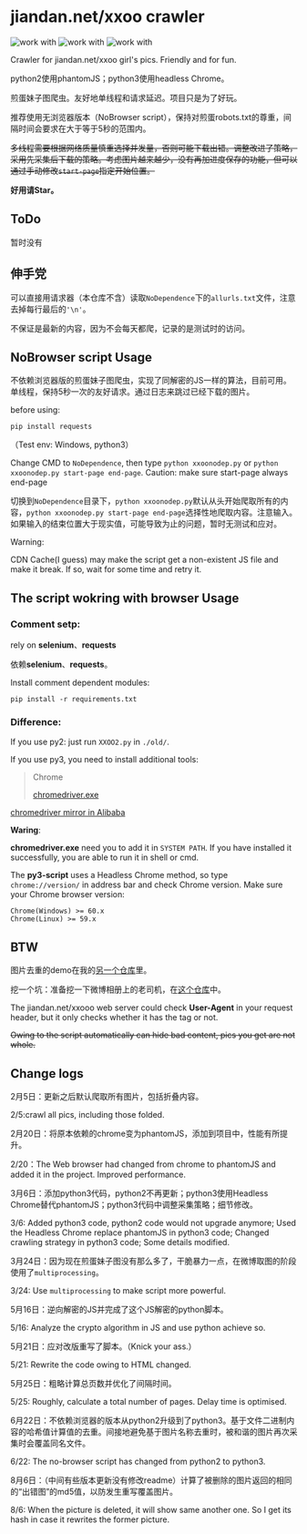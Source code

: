 # jiandan.net/xxoo crawler #

![work with](https://img.shields.io/badge/py2-NoBrowser-green.svg)
![work with](https://img.shields.io/badge/py3-Browser&Selenium-blue.svg)
![work with](https://img.shields.io/badge/py2-Browser&Selenium-red.svg)

Crawler for jiandan.net/xxoo girl's pics. Friendly and for fun.

python2使用phantomJS；python3使用headless Chrome。

煎蛋妹子图爬虫。友好地单线程和请求延迟。项目只是为了好玩。

推荐使用无浏览器版本（NoBrowser script），保持对煎蛋robots.txt的尊重，间隔时间会要求在大于等于5秒的范围内。

~~多线程需要根据网络质量慎重选择并发量，否则可能下载出错。调整改进了策略，采用先采集后下载的策略。考虑图片越来越少，没有再加进度保存的功能，但可以通过手动修改`start-page`指定开始位置。~~

**好用请Star。**

## ToDo

暂时没有

## 伸手党

可以直接用请求器（本仓库不含）读取`NoDependence`下的`allurls.txt`文件，注意去掉每行最后的`'\n'`。

不保证是最新的内容，因为不会每天都爬，记录的是测试时的访问。

## NoBrowser script Usage ##

不依赖浏览器版的煎蛋妹子图爬虫，实现了同解密的JS一样的算法，目前可用。单线程，保持5秒一次的友好请求。通过日志来跳过已经下载的图片。

before using:

    pip install requests

（Test env: Windows, python3）

Change CMD to `NoDependence`, then type `python xxoonodep.py` or `python xxoonodep.py start-page end-page`. Caution: make sure start-page always end-page

切换到`NoDependence`目录下，`python xxoonodep.py`默认从头开始爬取所有的内容，`python xxoonodep.py start-page end-page`选择性地爬取内容。注意输入。如果输入的结束位置大于现实值，可能导致为止的问题，暂时无测试和应对。

Warning:

CDN Cache(I guess) may make the script get a non-existent JS file and make it break. If so, wait for some time and retry it.

## The script wokring with browser Usage ##

### Comment setp: ###

rely on **selenium**、**requests**

依赖**selenium**、**requests**。

Install comment dependent modules:

    pip install -r requirements.txt

### Difference: ###

If you use py2: just run `XXOO2.py` in `./old/`.

If you use py3, you need to install additional tools:
> Chrome
>
> [chromedriver.exe](http://chromedriver.storage.googleapis.com/)

[chromedriver mirror in Alibaba](http://npm.taobao.org/mirrors/chromedriver/)

**Waring**:

**chromedriver.exe** need you to add it in `SYSTEM PATH`. If you have installed it successfully, you are able to run it in shell or cmd.

The **py3-script** uses a Headless Chrome method, so type `chrome://version/` in address bar and check Chrome version. Make sure your Chrome browser version:

    Chrome(Windows) >= 60.x
    Chrome(Linux) >= 59.x

## BTW ##

图片去重的demo在我的[另一个仓库](https://github.com/B1u3Buf4/de-duplication)里。

挖一个坑：准备挖一下微博相册上的老司机，在[这个仓库](https://github.com/B1u3Buf4/WeiboDriver)中。

The jiandan.net/xxooo web server could check **User-Agent** in your request header, but it only checks whether it has the tag or not.

~~Owing to the script automatically can hide bad content, pics you get are not whole.~~

## Change logs ##

2月5日：更新之后默认爬取所有图片，包括折叠内容。

2/5:crawl all pics, including those folded.

2月20日：将原本依赖的chrome变为phantomJS，添加到项目中，性能有所提升。

2/20：The Web browser had changed from chrome to phantomJS and added it in the project. Improved performance.

3月6日：添加python3代码，python2不再更新；python3使用Headless Chrome替代phantomJS；python3代码中调整采集策略；细节修改。

3/6: Added python3 code, python2 code would not upgrade anymore; Used the Headless Chrome replace phantomJS in python3 code; Changed crawling strategy in python3 code; Some details modified.

3月24日：因为现在煎蛋妹子图没有那么多了，干脆暴力一点，在微博取图的阶段使用了`multiprocessing`。

3/24: Use `multiprocessing` to make script more powerful.

5月16日：逆向解密的JS并完成了这个JS解密的python脚本。

5/16: Analyze the crypto algorithm in JS and use python achieve so.

5月21日：应对改版重写了脚本。（Knick your ass.）

5/21: Rewrite the code owing to HTML changed.

5月25日：粗略计算总页数并优化了间隔时间。

5/25: Roughly, calculate a total number of pages. Delay time is optimised.

6月22日：不依赖浏览器的版本从python2升级到了python3。基于文件二进制内容的哈希值计算值的去重。间接地避免基于图片名称去重时，被和谐的图片再次采集时会覆盖同名文件。

6/22:  The no-browser script has changed from python2 to python3.

8月6日：（中间有些版本更新没有修改readme）计算了被删除的图片返回的相同的“出错图”的md5值，以防发生重写覆盖图片。

8/6: When the picture is deleted, it will show same another one. So I get its hash in case it rewrites the former picture.
